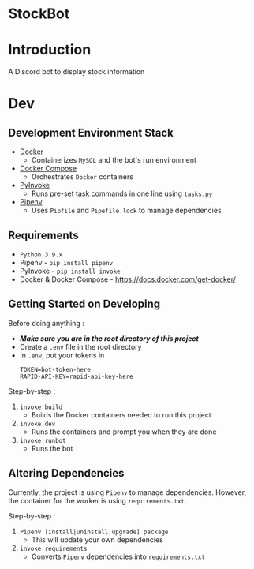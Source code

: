 # StockBot

# Introduction
A Discord bot to display stock information

# Dev
## Development Environment Stack
- [Docker](https://docs.docker.com/)
  * Containerizes `MySQL` and the bot's run environment
- [Docker Compose](https://docs.docker.com/compose/)
  * Orchestrates `Docker` containers
- [PyInvoke](http://www.pyinvoke.org/)
  * Runs pre-set task commands in one line using `tasks.py`
- [Pipenv](https://github.com/pypa/pipenv)
  * Uses `Pipfile` and `Pipefile.lock` to manage dependencies
  
## Requirements
* `Python 3.9.x`
* Pipenv - `pip install pipenv`  
* PyInvoke - `pip install invoke`  
* Docker & Docker Compose - https://docs.docker.com/get-docker/

## Getting Started on Developing
Before doing anything :  
  * ***Make sure you are in the root directory of this project***
  * Create a `.env` file in the root directory
  * In `.env`, put your tokens in
    ```
    TOKEN=bot-token-here
    RAPID-API-KEY=rapid-api-key-here
    ```  

Step-by-step :
1. `invoke build`
    * Builds the Docker containers needed to run this project
2. `invoke dev`
    * Runs the containers and prompt you when they are done
3. `invoke runbot`
    * Runs the bot
    
## Altering Dependencies
Currently, the project is using `Pipenv` to manage dependencies.
However, the container for the worker is using `requirements.txt`.

Step-by-step :
1. `Pipenv [install|uninstall|upgrade] package`
    * This will update your own dependencies
2. `invoke requirements`
    * Converts `Pipenv` dependencies into `requirements.txt`
